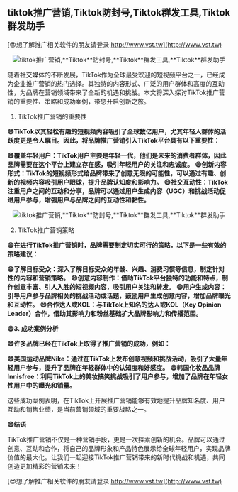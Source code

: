 ## **tiktok推广营销,**Tiktok**防封号,**Tiktok**群发工具,**Tiktok**群发助手**

[😍想了解推广相关软件的朋友请登录 http://www.vst.tw](http://www.vst.tw)

 <center><img src="https://vst.tw/MP4/tuiguang/png/0.png" alt="tiktok推广营销,**Tiktok**防封号,**Tiktok**群发工具,**Tiktok**群发助手"></center>

随着社交媒体的不断发展，TikTok作为全球最受欢迎的短视频平台之一，已经成为企业推广营销的热门选择。其独特的内容形式、广泛的用户群体和高度的互动性，为品牌在营销领域带来了全新的机遇和挑战。本文将深入探讨TikTok推广营销的重要性、策略和成功案例，带您开启创新之旅。

1. TikTok推广营销的重要性

**😄TikTok以其轻松有趣的短视频内容吸引了全球数亿用户，尤其年轻人群体的活跃度更是令人瞩目。因此，将品牌推广营销引入TikTok平台具有以下重要性：**

**😄覆盖年轻用户：TikTok用户主要是年轻一代，他们是未来的消费者群体，因此品牌需要在这个平台上建立存在感，吸引年轻用户的关注和忠诚度。**
**😄创新内容形式：TikTok的短视频形式给品牌带来了创意无限的可能性，可以通过有趣、创新的视频内容吸引用户眼球，提升品牌认知度和影响力。**
**😄社交互动性：TikTok注重用户之间的互动和分享，品牌可以通过用户生成内容（UGC）和挑战活动促进用户参与，增强用户与品牌之间的互动性和黏性。**

 <center><img src="https://vst.tw/MP4/tuiguang/png/7.png" alt="tiktok推广营销,**Tiktok**防封号,**Tiktok**群发工具,**Tiktok**群发助手"></center>

2. TikTok推广营销策略

**😄在进行TikTok推广营销时，品牌需要制定切实可行的策略，以下是一些有效的策略建议：**

**😄了解目标受众：深入了解目标受众的年龄、兴趣、消费习惯等信息，制定针对性的内容和营销策略。**
**😄创意内容制作：借助TikTok平台独特的功能和特点，制作创意丰富、引人入胜的短视频内容，吸引用户关注和转发。**
**😄用户生成内容：引导用户参与品牌相关的挑战活动或话题，鼓励用户生成创意内容，增加品牌曝光和互动性。**
**😄合作达人或KOL：与TikTok上知名的达人或KOL（Key Opinion Leader）合作，借助其影响力和粉丝基础扩大品牌影响力和传播范围。**

**😄3. 成功案例分析**

**😄许多品牌已经在TikTok上取得了推广营销的成功，例如：**

**😄美国运动品牌Nike：通过在TikTok上发布创意视频和挑战活动，吸引了大量年轻用户参与，提升了品牌在年轻群体中的认知度和好感度。**
**😄韩国化妆品品牌Innisfree：利用TikTok上的美妆搞笑挑战吸引了用户参与，增加了品牌在年轻女性用户中的曝光和销量。**

这些成功案例表明，在TikTok上开展推广营销能够有效地提升品牌知名度、用户互动和销售业绩，是当前营销领域的重要战略之一。

**😄结语**

TikTok推广营销不仅是一种营销手段，更是一次探索创新的机会。品牌可以通过创意、互动和合作，将自己的品牌形象和产品特色展示给全球年轻用户，实现品牌价值的最大化。让我们一起迎接TikTok推广营销带来的新时代挑战和机遇，共同创造更加精彩的营销未来！

[😍想了解推广相关软件的朋友请登录 http://www.vst.tw](http://www.vst.tw)



